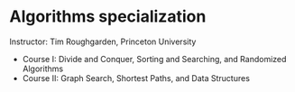 # Algorithms specialization 
Instructor: Tim Roughgarden, Princeton University

* Course I: Divide and Conquer, Sorting and Searching, and Randomized Algorithms
* Course II: Graph Search, Shortest Paths, and Data Structures
